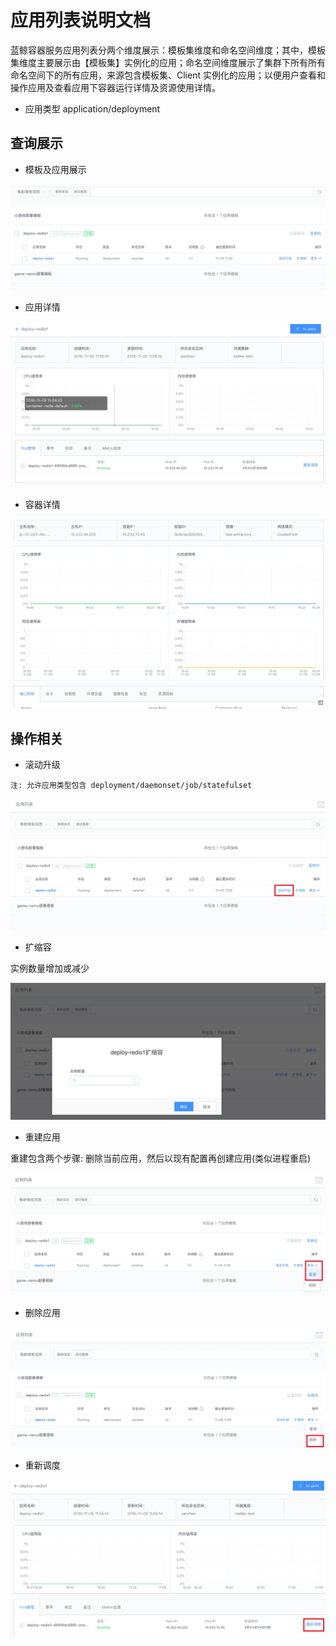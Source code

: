 # 应用列表说明文档

蓝鲸容器服务应用列表分两个维度展示：模板集维度和命名空间维度；其中，模板集维度主要展示由【模板集】实例化的应用；命名空间维度展示了集群下所有所有命名空间下的所有应用，来源包含模板集、Client 实例化的应用；以便用户查看和操作应用及查看应用下容器运行详情及资源使用详情。

- 应用类型
application/deployment

## 查询展示

- 模板及应用展示

![](../assets/application/template_instance.jpg)

- 应用详情

![](../assets/application/instance_detail.jpg)

- 容器详情

![](../assets/application/container_detail.jpg)

## 操作相关

- 滚动升级

`注: 允许应用类型包含 deployment/daemonset/job/statefulset`

![](../assets/application/rollingupdate.jpg)

- 扩缩容

实例数量增加或减少

![](../assets/application/scale.jpg)

-  重建应用

重建包含两个步骤: 删除当前应用，然后以现有配置再创建应用(类似进程重启)

![](../assets/application/recreate.jpg)

- 删除应用

![](../assets/application/delete.jpg)

- 重新调度

![](../assets/application/reschedule.jpg)
